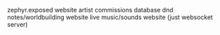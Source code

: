 zephyr.exposed website
artist commissions database
dnd notes/worldbuilding website
live music/sounds website (just websocket server)

